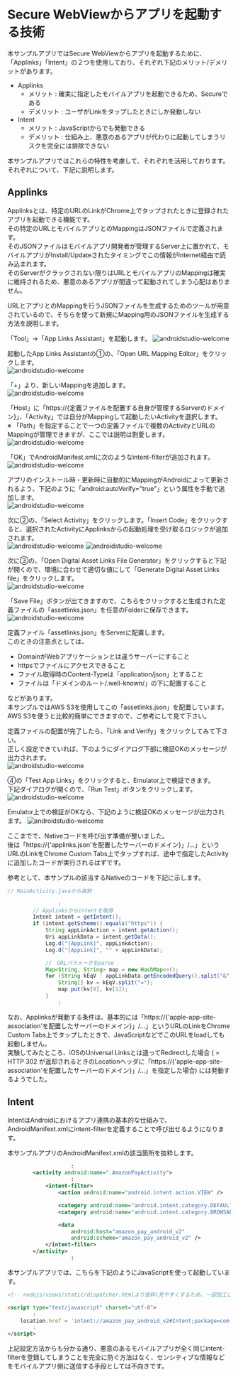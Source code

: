 # Secure WebViewからアプリを起動する技術
本サンプルアプリではSecure WebViewからアプリを起動するために、「Applinks」「Intent」の２つを使用しており、それぞれ下記のメリット/デメリットがあります。
- Applinks  
  - メリット : 確実に指定したモバイルアプリを起動できるため、Secureである
  - デメリット : ユーザがLinkをタップしたときにしか発動しない
- Intent
  - メリット : JavaScriptからでも発動できる
  - デメリット : 仕組み上、悪意のあるアプリが代わりに起動してしまうリスクを完全には排除できない

本サンプルアプリではこれらの特性を考慮して、それぞれを活用しております。  
それぞれについて、下記に説明します。

## Applinks
Applinksとは、特定のURLのLinkがChrome上でタップされたときに登録されたアプリを起動できる機能です。  
その特定のURLとモバイルアプリとのMappingはJSONファイルで定義されます。  
そのJSONファイルはモバイルアプリ開発者が管理するServer上に置かれて、モバイルアプリがInstall/Updateされたタイミングでこの情報がInternet経由で読み込まれます。  
そのServerがクラックされない限りはURLとモバイルアプリのMappingは確実に維持されるため、悪意のあるアプリが間違って起動されてしまう心配はありません。  

URLとアプリとのMappingを行うJSONファイルを生成するためのツールが用意されているので、そちらを使って新規にMapping用のJSONファイルを生成する方法を説明します。  

「Tool」→「App Links Assistant」を起動します。
![androidstudio-welcome](docimg/applinks-1.png)

起動したApp Links Assistantの①の、「Open URL Mapping Editor」をクリックします。  
![androidstudio-welcome](docimg/applinks-2.png)

「+」より、新しいMappingを追加します。  
![androidstudio-welcome](docimg/applinks-3.png)

「Host」に「https://{定義ファイルを配置する自身が管理するServerのドメイン}」、「Activity」では自分がMappingして起動したいActivityを選択します。  
※ 「Path」を指定することで一つの定義ファイルで複数のActivityとURLのMappingが管理できますが、ここでは説明は割愛します。  
![androidstudio-welcome](docimg/applinks-4.png)

「OK」でAndroidManifest.xmlに次のようなintent-filterが追加されます。  
![androidstudio-welcome](docimg/applinks-5.png)

アプリのインストール時・更新時に自動的にMappingがAndroidによって更新されるよう、下記のように「android:autoVerify="true"」という属性を手動で追加します。  
![androidstudio-welcome](docimg/applinks-6.png)

次に②の、「Select Activity」をクリックします。「Insert Code」をクリックすると、選択されたActivityにApplinksからの起動処理を受け取るロジックが追加されます。  
![androidstudio-welcome](docimg/applinks-8.png)
![androidstudio-welcome](docimg/applinks-9.png)

次に③の、「Open Digital Asset Links File Generator」をクリックすると下記が開くので、環境に合わせて適切な値にして「Generate Digital Asset Links file」をクリックします。  
![androidstudio-welcome](docimg/applinks-10.png)

「Save File」ボタンが出てきますので、こちらをクリックすると生成された定義ファイルの「assetlinks.json」を任意のFolderに保存できます。  
![androidstudio-welcome](docimg/applinks-11.png)

定義ファイル「assetlinks.json」をServerに配置します。  
このときの注意点としては、  
  * DomainがWebアプリケーションとは違うサーバーにすること  
  * httpsでファイルにアクセスできること  
  * ファイル取得時のContent-Typeは「application/json」とすること  
  * ファイルは「ドメインのルート/.well-known/」の下に配置すること  

などがあります。  
本サンプルではAWS S3を使用してこの「assetlinks.json」を配置しています。
AWS S3を使うと比較的簡単にできますので、ご参考にして見て下さい。  

定義ファイルの配置が完了したら、「Link and Verify」をクリックしてみて下さい。  
正しく設定できていれば、下のようにダイアログ下部に検証OKのメッセージが出力されます。  
![androidstudio-welcome](docimg/applinks-12.png)

④の「Test App Links」をクリックすると、Emulator上で検証できます。  
下記ダイアログが開くので、「Run Test」ボタンをクリックします。  
![androidstudio-welcome](docimg/applinks-13.png)

Emulator上での検証がOKなら、下記のように検証OKのメッセージが出力されます。
![androidstudio-welcome](docimg/applinks-14.png)

ここまでで、Nativeコードを呼び出す準備が整いました。  
後は「https://{'applinks.json'を配置したサーバーのドメイン}」/...」というURLのLinkをChrome Custom Tabs上でタップすれば、途中で指定したActivityに追加したコードが実行されるはずです。  

参考として、本サンプルの該当するNativeのコードを下記に示します。

```java
// MainActivity.javaから抜粋

                :
        // Applinksからintentを取得
        Intent intent = getIntent();
        if (intent.getScheme().equals("https")) {
            String appLinkAction = intent.getAction();
            Uri appLinkData = intent.getData();
            Log.d("[AppLink]", appLinkAction);
            Log.d("[AppLink]", "" + appLinkData);

            //　URLパラメータをparse
            Map<String, String> map = new HashMap<>();
            for (String kEqV : appLinkData.getEncodedQuery().split("&")) {
                String[] kv = kEqV.split("=");
                map.put(kv[0], kv[1]);
            }
                :
```

なお、Applinksが発動する条件は、基本的には「https://{'apple-app-site-association'を配置したサーバーのドメイン}」/...」というURLのLinkをChrome Custom Tabs上でタップしたときで、JavaScriptなどでこのURLをloadしても起動しません。  
実験してみたところ、iOSのUniversal Linksとは違ってRedirectした場合 ( = HTTP 302 が返却されるときのLocationヘッダに「https://{'apple-app-site-association'を配置したサーバーのドメイン}」/...」を指定した場合) には発動するようでした。  

## Intent
IntentはAndroidにおけるアプリ連携の基本的な仕組みで、AndroidManifext.xmlにintent-filterを定義することで呼び出せるようになります。

本サンプルアプリのAndroidManifext.xmlの該当箇所を抜粋します。  
```xml
                    :
        <activity android:name=".AmazonPayActivity">
                    :
            <intent-filter>
                <action android:name="android.intent.action.VIEW" />

                <category android:name="android.intent.category.DEFAULT" />
                <category android:name="android.intent.category.BROWSABLE" />

                <data
                    android:host="amazon_pay_android_v2"
                    android:scheme="amazon_pay_android_v2" />
            </intent-filter>
        </activity>
                    :
```

本サンプルアプリでは、こちらを下記のようにJavaScriptを使って起動しています。

```html
<!-- nodejs/views/static/dispatcher.htmlより抜粋(見やすくするため、一部加工しています。) -->

<script type="text/javascript" charset="utf-8">
        :
    location.href = 'intent://amazon_pay_android_v2#Intent;package=com.amazon.pay.sample.android_app_v2;scheme=amazon_pay_android_v2;end;';
        :
</script>
```

上記設定方法からも分かる通り、悪意のあるモバイルアプリが全く同じintent-filterを登録してしまうことを完全に防ぐ方法はなく、センシティブな情報などをモバイルアプリ側に送信する手段としては不向きです。
